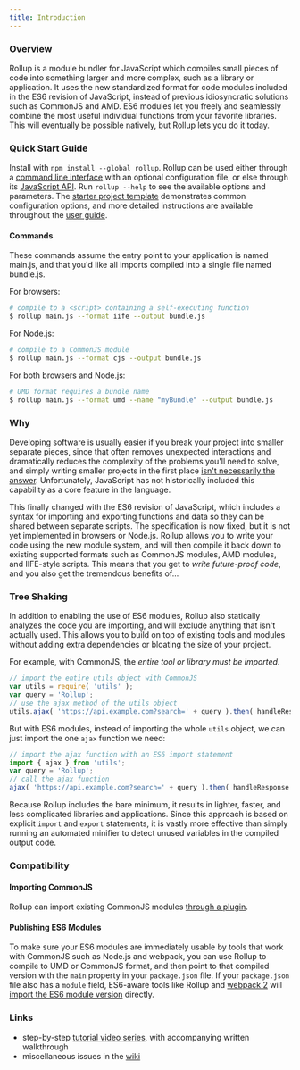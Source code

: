 ```yaml
---
title: Introduction
---
```




### Overview

Rollup is a module bundler for JavaScript which compiles small pieces of code into something larger and more complex, such as a library or application. It uses the new standardized format for code modules included in the ES6 revision of JavaScript, instead of previous idiosyncratic solutions such as CommonJS and AMD. ES6 modules let you freely and seamlessly combine the most useful individual functions from your favorite libraries. This will eventually be possible natively, but Rollup lets you do it today.

### Quick Start Guide

Install with `npm install --global rollup`. Rollup can be used either through a [command line interface](https://github.com/rollup/rollup/wiki/Command-Line-Interface) with an optional configuration file, or else through its [JavaScript API](https://github.com/rollup/rollup/wiki/JavaScript-API). Run `rollup --help` to see the available options and parameters. The [starter project template](https://github.com/rollup/rollup-starter-project) demonstrates common configuration options, and more detailed instructions are available throughout the [user guide](http://rollupjs.org/).

#### Commands

These commands assume the entry point to your application is named main.js, and that you'd like all imports compiled into a single file named bundle.js.

For browsers:

```bash
# compile to a <script> containing a self-executing function
$ rollup main.js --format iife --output bundle.js
```

For Node.js:

```bash
# compile to a CommonJS module
$ rollup main.js --format cjs --output bundle.js
```

For both browsers and Node.js:

```bash
# UMD format requires a bundle name
$ rollup main.js --format umd --name "myBundle" --output bundle.js
```

### Why

Developing software is usually easier if you break your project into smaller separate pieces, since that often removes unexpected interactions and dramatically reduces the complexity of the problems you'll need to solve, and simply writing smaller projects in the first place [isn't necessarily the answer](https://medium.com/@Rich_Harris/small-modules-it-s-not-quite-that-simple-3ca532d65de4). Unfortunately, JavaScript has not historically included this capability as a core feature in the language.

This finally changed with the ES6 revision of JavaScript, which includes a syntax for importing and exporting functions and data so they can be shared between separate scripts. The specification is now fixed, but it is not yet implemented in browsers or Node.js. Rollup allows you to write your code using the new module system, and will then compile it back down to existing supported formats such as CommonJS modules, AMD modules, and IIFE-style scripts. This means that you get to *write future-proof code*, and you also get the tremendous benefits of...

### Tree Shaking

In addition to enabling the use of ES6 modules, Rollup also statically analyzes the code you are importing, and will exclude anything that isn't actually used. This allows you to build on top of existing tools and modules without adding extra dependencies or bloating the size of your project.

For example, with CommonJS, the *entire tool or library must be imported*.

```js
// import the entire utils object with CommonJS
var utils = require( 'utils' );
var query = 'Rollup';
// use the ajax method of the utils object
utils.ajax( 'https://api.example.com?search=' + query ).then( handleResponse );
```

But with ES6 modules, instead of importing the whole `utils` object, we can just import the one `ajax` function we need:

```js
// import the ajax function with an ES6 import statement
import { ajax } from 'utils';
var query = 'Rollup';
// call the ajax function
ajax( 'https://api.example.com?search=' + query ).then( handleResponse );
```

Because Rollup includes the bare minimum, it results in lighter, faster, and less complicated libraries and applications. Since this approach is based on explicit `import` and `export` statements, it is vastly more effective than simply running an automated minifier to detect unused variables in the compiled output code.

### Compatibility

#### Importing CommonJS

Rollup can import existing CommonJS modules [through a plugin](https://github.com/rollup/rollup-plugin-commonjs).

#### Publishing ES6 Modules

To make sure your ES6 modules are immediately usable by tools that work with CommonJS such as Node.js and webpack, you can use Rollup to compile to UMD or CommonJS format, and then point to that compiled version with the `main` property in your `package.json` file. If your `package.json` file also has a `module` field, ES6-aware tools like Rollup and [webpack 2](https://webpack.js.org/) will [import the ES6 module version](https://github.com/rollup/rollup/wiki/pkg.module) directly.

### Links

- step-by-step [tutorial video series](https://code.lengstorf.com/learn-rollup-js/), with accompanying written walkthrough
- miscellaneous issues in the [wiki](https://github.com/rollup/rollup/wiki)

